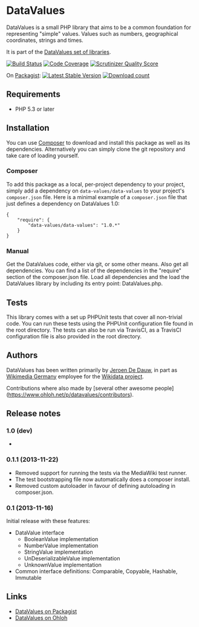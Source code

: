 # DataValues

DataValues is a small PHP library that aims to be a common foundation for representing "simple"
values. Values such as numbers, geographical coordinates, strings and times.

It is part of the [DataValues set of libraries](https://github.com/DataValues).

[![Build Status](https://secure.travis-ci.org/DataValues/DataValues.png?branch=master)](http://travis-ci.org/DataValues/DataValues)
[![Code Coverage](https://scrutinizer-ci.com/g/DataValues/DataValues/badges/coverage.png?s=56a1ea89df94c6d9b4223ba584d0d4556e1984ef)](https://scrutinizer-ci.com/g/DataValues/DataValues/)
[![Scrutinizer Quality Score](https://scrutinizer-ci.com/g/DataValues/DataValues/badges/quality-score.png?s=ba9364790e6b521277a3829ffb91e2c2e1b68c3c)](https://scrutinizer-ci.com/g/DataValues/DataValues/)

On [Packagist](https://packagist.org/packages/data-values/data-values):
[![Latest Stable Version](https://poser.pugx.org/data-values/data-values/version.png)](https://packagist.org/packages/data-values/data-values)
[![Download count](https://poser.pugx.org/data-values/data-values/d/total.png)](https://packagist.org/packages/data-values/data-values)

## Requirements

* PHP 5.3 or later

## Installation

You can use [Composer](http://getcomposer.org/) to download and install
this package as well as its dependencies. Alternatively you can simply clone
the git repository and take care of loading yourself.

### Composer

To add this package as a local, per-project dependency to your project, simply add a
dependency on `data-values/data-values` to your project's `composer.json` file.
Here is a minimal example of a `composer.json` file that just defines a dependency on
DataValues 1.0:

    {
        "require": {
            "data-values/data-values": "1.0.*"
        }
    }

### Manual

Get the DataValues code, either via git, or some other means. Also get all dependencies.
You can find a list of the dependencies in the "require" section of the composer.json file.
Load all dependencies and the load the DataValues library by including its entry point:
DataValues.php.

## Tests

This library comes with a set up PHPUnit tests that cover all non-trivial code. You can run these
tests using the PHPUnit configuration file found in the root directory. The tests can also be run
via TravisCI, as a TravisCI configuration file is also provided in the root directory.

## Authors

DataValues has been written primarily by [Jeroen De Dauw](https://www.mediawiki.org/wiki/User:Jeroen_De_Dauw),
in part as [Wikimedia Germany](https://wikimedia.de) employee for the [Wikidata project](https://wikidata.org/).

Contributions where also made by [several other awesome people]
(https://www.ohloh.net/p/datavalues/contributors).

## Release notes

### 1.0 (dev)

* 

### 0.1.1 (2013-11-22)

* Removed support for running the tests via the MediaWiki test runner.
* The test bootstrapping file now automatically does a composer install.
* Removed custom autoloader in favour of defining autoloading in composer.json.

### 0.1 (2013-11-16)

Initial release with these features:

* DataValue interface
	* BooleanValue implementation
	* NumberValue implementation
	* StringValue implementation
	* UnDeserializableValue implementation
	* UnknownValue implementation
* Common interface definitions: Comparable, Copyable, Hashable, Immutable

## Links

* [DataValues on Packagist](https://packagist.org/packages/data-values/data-values)
* [DataValues on Ohloh](https://www.ohloh.net/p/datavalues)
